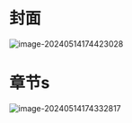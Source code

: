 # 封面

![image-20240514174423028](C:\Users\Ganzeus\AppData\Roaming\Typora\typora-user-images\image-20240514174423028.png)

# 章节s

![image-20240514174332817](C:\Users\Ganzeus\AppData\Roaming\Typora\typora-user-images\image-20240514174332817.png)